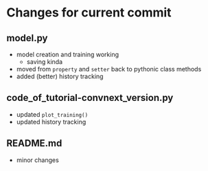 # Changes for current commit

[//]: # (## .gitignore)


[//]: # (## dataset-train_and_test.py)

## model.py
- model creation and training working
  - saving kinda
- moved from `property` and `setter` back to pythonic class methods
- added (better) history tracking

## code_of_tutorial-convnext_version.py
- updated `plot_training()` 
- updated history tracking

## README.md
- minor changes